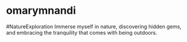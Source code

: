 # omarymnandi
#NatureExploration Immerse myself in nature, discovering hidden gems, and embracing the tranquility that comes with being outdoors.
